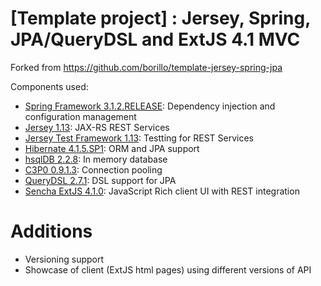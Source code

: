 # [Template project] : Jersey, Spring, JPA/QueryDSL and ExtJS 4.1 MVC #

Forked from https://github.com/borillo/template-jersey-spring-jpa

Components used:

* [Spring Framework 3.1.2.RELEASE](http://www.springsource.org/): Dependency injection and configuration management
* [Jersey 1.13](http://jersey.java.net/): JAX-RS REST Services
* [Jersey Test Framework 1.13](http://jersey.java.net/): Testting for REST Services
* [Hibernate 4.1.5.SP1](http://www.hibernate.org/): ORM and JPA support
* [hsqlDB 2.2.8](http://hsqldb.org/): In memory database
* [C3P0 0.9.1.3](http://sourceforge.net/projects/c3p0/): Connection pooling
* [QueryDSL 2.7.1](http://www.querydsl.com/): DSL support for JPA
* [Sencha ExtJS 4.1.0](http://www.sencha.com/products/extjs/): JavaScript Rich client UI with REST integration


# Additions #

* Versioning support
* Showcase of client (ExtJS html pages) using different versions of API